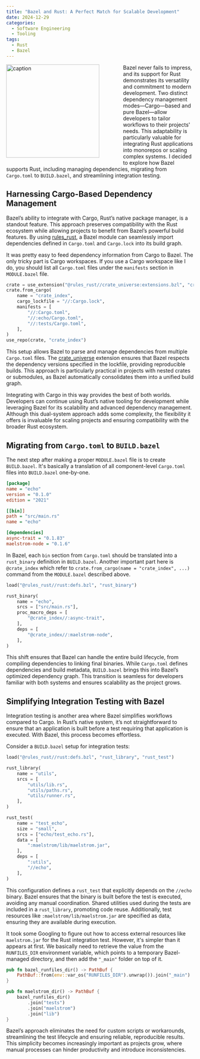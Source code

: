 ```yaml
---
title: "Bazel and Rust: A Perfect Match for Scalable Development"
date: 2024-12-29
categories:
  - Software Engineering
  - Tooling
tags:
  - Rust
  - Bazel
---
```


<figure style="float: left; width: 300px; margin: 0 1em 1em 0;" markdown>
  <a href="https://sysdev.me/img/rust_and_bazel.png" target="_blank">
    <img src="https://sysdev.me/img/rust_and_bazel.png" alt="caption" width="250">
  </a>
</figure>

Bazel never fails to impress, and its support for Rust demonstrates its versatility and commitment to modern development. Two distinct dependency management modes—Cargo—based and pure Bazel—allow developers to tailor workflows to their projects' needs. This adaptability is particularly valuable for integrating Rust applications into monorepos or scaling complex systems.
I decided to explore how Bazel supports Rust, including managing dependencies, migrating from `Cargo.toml` to `BUILD.bazel`, and streamlining integration testing.

## Harnessing Cargo-Based Dependency Management

Bazel’s ability to integrate with Cargo, Rust’s native package manager, is a standout feature. This approach preserves compatibility with the Rust ecosystem while allowing projects to benefit from Bazel’s powerful build features. By using [rules_rust](https://bazelbuild.github.io/rules_rust/), a Bazel module can seamlessly import dependencies defined in `Cargo.toml` and `Cargo.lock` into its build graph.
<!-- more -->
It was pretty easy to feed dependency information from Cargo to Bazel. The only tricky part is Cargo workspaces. If you use a Cargo workspace like I do, you should list all `Cargo.toml` files under the `manifests` section in `MODULE.bazel` file.

```python
crate = use_extension("@rules_rust//crate_universe:extensions.bzl", "crate")
crate.from_cargo(
    name = "crate_index",
    cargo_lockfile = "//:Cargo.lock",
    manifests = [
        "//:Cargo.toml",
        "//:echo/Cargo.toml",
        "//:tests/Cargo.toml",
    ],
)
use_repo(crate, "crate_index")
```

This setup allows Bazel to parse and manage dependencies from multiple `Cargo.toml` files. The [crate_universe](https://bazelbuild.github.io/rules_rust/crate_universe.html) extension ensures that Bazel respects the dependency versions specified in the lockfile, providing reproducible builds. This approach is particularly practical in projects with nested crates or submodules, as Bazel automatically consolidates them into a unified build graph.

Integrating with Cargo in this way provides the best of both worlds. Developers can continue using Rust’s native tooling for development while leveraging Bazel for its scalability and advanced dependency management. Although this dual-system approach adds some complexity, the flexibility it offers is invaluable for scaling projects and ensuring compatibility with the broader Rust ecosystem.

## Migrating from `Cargo.toml` to `BUILD.bazel`

The next step after making a proper `MODULE.bazel` file is to create `BUILD.bazel`. It's basically a translation of all component-level `Cargo.toml` files into `BUILD.bazel` one-by-one.

```ini
[package]
name = "echo"
version = "0.1.0"
edition = "2021"

[[bin]]
path = "src/main.rs"
name = "echo"

[dependencies]
async-trait = "0.1.83"
maelstrom-node = "0.1.6"
```

In Bazel, each `bin` section from `Cargo.toml` should be translated into a `rust_binary` definition in `BUILD.bazel`. Another important part here is `@crate_index` which refer to `crate.from_cargo(name = "crate_index", ...)` command from the `MODULE.bazel` described above.

```python
load("@rules_rust//rust:defs.bzl", "rust_binary")

rust_binary(
    name = "echo",
    srcs = ["src/main.rs"],
    proc_macro_deps = [
        "@crate_index//:async-trait",
    ],
    deps = [
        "@crate_index//:maelstrom-node",
    ],
)
```

This shift ensures that Bazel can handle the entire build lifecycle, from compiling dependencies to linking final binaries. While `Cargo.toml` defines dependencies and build metadata, `BUILD.bazel` brings this into Bazel’s optimized dependency graph. This transition is seamless for developers familiar with both systems and ensures scalability as the project grows.

## Simplifying Integration Testing with Bazel

Integration testing is another area where Bazel simplifies workflows compared to Cargo. In Rust’s native system, it’s not straightforward to ensure that an application is built before a test requiring that application is executed. With Bazel, this process becomes effortless.

Consider a `BUILD.bazel` setup for integration tests:

```python
load("@rules_rust//rust:defs.bzl", "rust_library", "rust_test")

rust_library(
    name = "utils",
    srcs = [
        "utils/lib.rs",
        "utils/paths.rs",
        "utils/runner.rs",
    ],
)

rust_test(
    name = "test_echo",
    size = "small",
    srcs = ["echo/test_echo.rs"],
    data = [
        ":maelstrom/lib/maelstrom.jar",
    ],
    deps = [
        ":utils",
        "//echo",
    ],
)
```

This configuration defines a `rust_test` that explicitly depends on the `//echo` binary. Bazel ensures that the binary is built before the test is executed, avoiding any manual coordination. Shared utilities used during the tests are included in a `rust_library`, promoting code reuse. Additionally, test resources like `:maelstrom/lib/maelstrom.jar` are specified as data, ensuring they are available during execution.

It took some Googling to figure out how to access external resources like `maelstrom.jar` for the Rust integration test. However, it's simpler than it appears at first. We basically need to retrieve the value from the `RUNFILES_DIR` environment variable, which points to a temporary Bazel-managed directory, and then add the `"_main"` folder on top of it.

```rust
pub fn bazel_runfiles_dir() -> PathBuf {
    PathBuf::from(env::var_os("RUNFILES_DIR").unwrap()).join("_main")
}

pub fn maelstrom_dir() -> PathBuf {
    bazel_runfiles_dir()
        .join("tests")
        .join("maelstrom")
        .join("lib")
}
```

Bazel’s approach eliminates the need for custom scripts or workarounds, streamlining the test lifecycle and ensuring reliable, reproducible results. This simplicity becomes increasingly important as projects grow, where manual processes can hinder productivity and introduce inconsistencies.